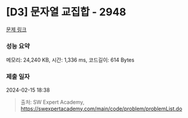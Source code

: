 # [D3] 문자열 교집합 - 2948 

[문제 링크](https://swexpertacademy.com/main/code/problem/problemDetail.do?contestProbId=AV-Un3G64SUDFAXr) 

### 성능 요약

메모리: 24,240 KB, 시간: 1,336 ms, 코드길이: 614 Bytes

### 제출 일자

2024-02-15 18:38



> 출처: SW Expert Academy, https://swexpertacademy.com/main/code/problem/problemList.do
